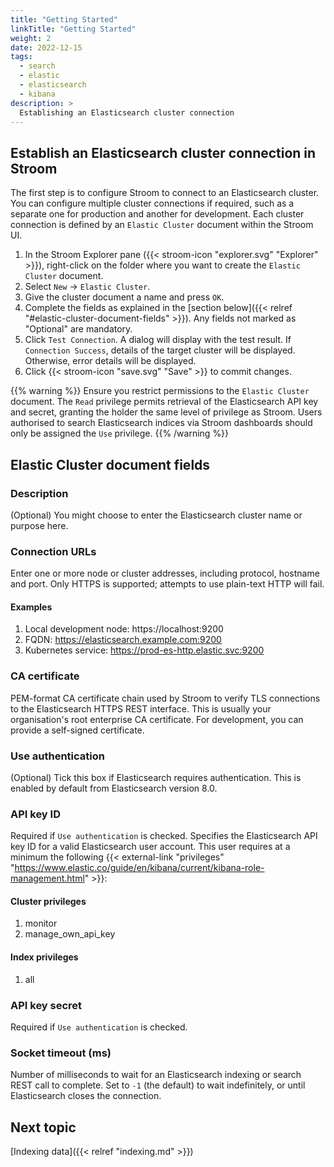 ```yaml
---
title: "Getting Started"
linkTitle: "Getting Started"
weight: 2
date: 2022-12-15
tags:
  - search
  - elastic
  - elasticsearch
  - kibana
description: >
  Establishing an Elasticsearch cluster connection
---
```



## Establish an Elasticsearch cluster connection in Stroom

The first step is to configure Stroom to connect to an Elasticsearch cluster. You can configure multiple cluster connections if required, such as a separate one for production and another for development. Each cluster connection is defined by an `Elastic Cluster` document within the Stroom UI.

1. In the Stroom Explorer pane ({{< stroom-icon "explorer.svg" "Explorer" >}}), right-click on the folder where you want to create the `Elastic Cluster` document.
2. Select `New` -> `Elastic Cluster`.
3. Give the cluster document a name and press `OK`.
4. Complete the fields as explained in the [section below]({{< relref "#elastic-cluster-document-fields" >}}). Any fields not marked as "Optional" are mandatory.
5. Click `Test Connection`. A dialog will display with the test result. If `Connection Success`, details of the target cluster will be displayed. Otherwise, error details will be displayed.
6. Click {{< stroom-icon "save.svg" "Save" >}} to commit changes.

{{% warning %}}
Ensure you restrict permissions to the `Elastic Cluster` document. The `Read` privilege permits retrieval of the Elasticsearch API key and secret, granting the holder the same level of privilege as Stroom. Users authorised to search Elasticsearch indices via Stroom dashboards should only be assigned the `Use` privilege.
{{% /warning %}}


## Elastic Cluster document fields


### Description

(Optional) You might choose to enter the Elasticsearch cluster name or purpose here.


### Connection URLs

Enter one or more node or cluster addresses, including protocol, hostname and port. Only HTTPS is supported; attempts to use plain-text HTTP will fail.


#### Examples

1. Local development node: https://localhost:9200
2. FQDN: https://elasticsearch.example.com:9200
3. Kubernetes service: https://prod-es-http.elastic.svc:9200


### CA certificate

PEM-format CA certificate chain used by Stroom to verify TLS connections to the Elasticsearch HTTPS REST interface. This is usually your organisation's root enterprise CA certificate. For development, you can provide a self-signed certificate.


### Use authentication

(Optional) Tick this box if Elasticsearch requires authentication. This is enabled by default from Elasticsearch version 8.0.


### API key ID

Required if `Use authentication` is checked. Specifies the Elasticsearch API key ID for a valid Elasticsearch user account. This user requires at a minimum the following {{< external-link "privileges" "https://www.elastic.co/guide/en/kibana/current/kibana-role-management.html" >}}:


#### Cluster privileges

1. monitor
2. manage_own_api_key


#### Index privileges

1. all


### API key secret

Required if `Use authentication` is checked.


### Socket timeout (ms)

Number of milliseconds to wait for an Elasticsearch indexing or search REST call to complete. Set to `-1` (the default) to wait indefinitely, or until Elasticsearch closes the connection.


## Next topic

[Indexing data]({{< relref "indexing.md" >}})